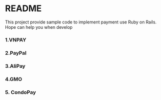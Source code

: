 # README

This project provide sample code to implement payment use Ruby on Rails. Hope can help you when develop

### 1.VNPAY
### 2.PayPal
### 3.AliPay
### 4.GMO
### 5. CondoPay
